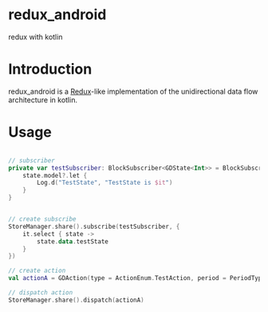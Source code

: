 # redux_android
redux with kotlin

# Introduction

redux_android is a [Redux](https://github.com/reactjs/redux)-like implementation of the unidirectional data flow architecture in kotlin.

# Usage

```kotlin

// subscriber
private var testSubscriber: BlockSubscriber<GDState<Int>> = BlockSubscriber { state, isInitail ->
    state.model?.let {
        Log.d("TestState", "TestState is $it")
    }
}


// create subscribe
StoreManager.share().subscribe(testSubscriber, {
    it.select { state ->
        state.data.testState
    }
})

// create action
val actionA = GDAction(type = ActionEnum.TestAction, period = PeriodType.Successed, content = 100)

// dispatch action
StoreManager.share().dispatch(actionA)
```
